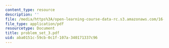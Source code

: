 ```yaml
---
content_type: resource
description: ''
file: /media/https%3A/open-learning-course-data-rc.s3.amazonaws.com/16-13-aerodynamics-of-viscous-fluids-fall-2003/aba0151c59cb0c1f107a340171337c96_problem_set_3.pdf
file_type: application/pdf
resourcetype: Document
title: problem_set_3.pdf
uid: aba0151c-59cb-0c1f-107a-340171337c96
---
```

